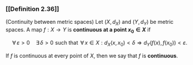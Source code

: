 ### [[Definition 2.36]]

(Continuity between metric spaces) Let $(X,d_X)$ and $(Y,d_Y)$ be metric spaces. A map $f : X \to Y$ is **continuous at a point $x_0 \in X$** if

$$ \forall \, \varepsilon > 0 \quad \exists \, \delta > 0 \,\, \textrm {such that } \, \forall \, x \in X: d_X(x,x_0) < \delta \Rightarrow d_Y(f(x),f(x_0)) < \varepsilon . $$

If $f$ is continuous at every point of $X$, then we say that $f$ is **continuous**.